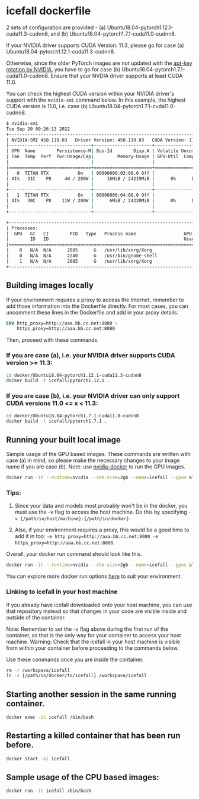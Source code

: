 # icefall dockerfile

2 sets of configuration are provided - (a) Ubuntu18.04-pytorch1.12.1-cuda11.3-cudnn8, and (b) Ubuntu18.04-pytorch1.7.1-cuda11.0-cudnn8.

If your NVIDIA driver supports CUDA Version: 11.3, please go for case (a) Ubuntu18.04-pytorch1.12.1-cuda11.3-cudnn8.

Otherwise, since the older PyTorch images are not updated with the [apt-key rotation by NVIDIA](https://developer.nvidia.com/blog/updating-the-cuda-linux-gpg-repository-key), you have to go for case (b) Ubuntu18.04-pytorch1.7.1-cuda11.0-cudnn8. Ensure that your NVDIA driver supports at least CUDA 11.0.

You can check the highest CUDA version within your NVIDIA driver's support with the `nvidia-smi` command below. In this example, the highest CUDA version is 11.0, i.e. case (b) Ubuntu18.04-pytorch1.7.1-cuda11.0-cudnn8.

```bash
$ nvidia-smi
Tue Sep 20 00:26:13 2022
+-----------------------------------------------------------------------------+
| NVIDIA-SMI 450.119.03   Driver Version: 450.119.03   CUDA Version: 11.0     |
|-------------------------------+----------------------+----------------------+
| GPU  Name        Persistence-M| Bus-Id        Disp.A | Volatile Uncorr. ECC |
| Fan  Temp  Perf  Pwr:Usage/Cap|         Memory-Usage | GPU-Util  Compute M. |
|                               |                      |               MIG M. |
|===============================+======================+======================|
|   0  TITAN RTX           On   | 00000000:03:00.0 Off |                  N/A |
| 41%   31C    P8     4W / 280W |     16MiB / 24219MiB |      0%      Default |
|                               |                      |                  N/A |
+-------------------------------+----------------------+----------------------+
|   1  TITAN RTX           On   | 00000000:04:00.0 Off |                  N/A |
| 41%   30C    P8    11W / 280W |      6MiB / 24220MiB |      0%      Default |
|                               |                      |                  N/A |
+-------------------------------+----------------------+----------------------+

+-----------------------------------------------------------------------------+
| Processes:                                                                  |
|  GPU   GI   CI        PID   Type   Process name                  GPU Memory |
|        ID   ID                                                   Usage      |
|=============================================================================|
|    0   N/A  N/A      2085      G   /usr/lib/xorg/Xorg                  9MiB |
|    0   N/A  N/A      2240      G   /usr/bin/gnome-shell                4MiB |
|    1   N/A  N/A      2085      G   /usr/lib/xorg/Xorg                  4MiB |
+-----------------------------------------------------------------------------+

```

## Building images locally
If your environment requires a proxy to access the Internet, remember to add those information into the Dockerfile directly.
For most cases, you can uncomment these lines in the Dockerfile and add in your proxy details.

```dockerfile
ENV http_proxy=http://aaa.bb.cc.net:8080 \
    https_proxy=http://aaa.bb.cc.net:8080
```

Then, proceed with these commands.

### If you are case (a), i.e. your NVIDIA driver supports CUDA version >= 11.3:

```bash
cd docker/Ubuntu18.04-pytorch1.12.1-cuda11.3-cudnn8
docker build -t icefall/pytorch1.12.1 .
```

### If you are case (b), i.e. your NVIDIA driver can only support CUDA versions 11.0 <= x < 11.3:
```bash
cd docker/Ubuntu18.04-pytorch1.7.1-cuda11.0-cudnn8
docker build -t icefall/pytorch1.7.1 .
```

## Running your built local image
Sample usage of the GPU based images. These commands are written with case (a) in mind, so please make the necessary changes to your image name if you are case (b).
Note: use [nvidia-docker](https://github.com/NVIDIA/nvidia-docker) to run the GPU images.

```bash
docker run -it --runtime=nvidia --shm-size=2gb --name=icefall --gpus all icefall/pytorch1.12.1
```

### Tips:
1. Since your data and models most probably won't be in the docker, you must use the -v flag to access the host machine. Do this by specifying `-v {/path/in/host/machine}:{/path/in/docker}`.

2. Also, if your environment requires a proxy, this would be a good time to add it in too: `-e http_proxy=http://aaa.bb.cc.net:8080 -e https_proxy=http://aaa.bb.cc.net:8080`.

Overall, your docker run command should look like this.

```bash
docker run -it --runtime=nvidia --shm-size=2gb --name=icefall --gpus all -v {/path/in/host/machine}:{/path/in/docker} -e http_proxy=http://aaa.bb.cc.net:8080 -e https_proxy=http://aaa.bb.cc.net:8080 icefall/pytorch1.12.1
```

You can explore more docker run options [here](https://docs.docker.com/engine/reference/commandline/run/) to suit your environment.

### Linking to icefall in your host machine

If you already have icefall downloaded onto your host machine, you can use that repository instead so that changes in your code are visible inside and outside of the container.

Note: Remember to set the -v flag above during the first run of the container, as that is the only way for your container to access your host machine.
Warning: Check that the icefall in your host machine is visible from within your container before proceeding to the commands below.

Use these commands once you are inside the container.

```bash
rm -r /workspace/icefall
ln -s {/path/in/docker/to/icefall} /workspace/icefall
```

## Starting another session in the same running container.
```bash
docker exec -it icefall /bin/bash
```

## Restarting a killed container that has been run before.
```bash
docker start -ai icefall
```

## Sample usage of the CPU based images:
```bash
docker run -it icefall /bin/bash
```
